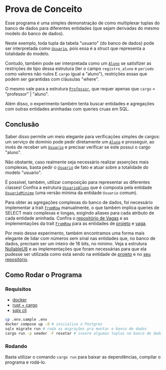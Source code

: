 # Prova de Conceito

Esse programa é uma simples demonstração de como multiplexar tuplas do banco de dados para diferentes
entidades (que sejam derivadas do mesmo modelo do banco de dados).

Neste exemplo, toda tupla da tabela "usuario" (do banco de dados) pode ser interpretada como
[`Usuario`], pois essa é a struct que representa a totalidade do modelo.

Contudo, também pode ser interpretada como um [`Aluno`] se satisfizer as restrições de tipo dessa estrutura
(ter o campo `registro_aluno` e `periodo` como valores não nulos E `cargo` igual a "aluno"), restrições
essas que podem ser garantidas com cláusulas "where".

O mesmo vale para a estrutura [`Professor`], que requer apenas que `cargo` = "professor" | "aluno". 

Além disso, o experimento também tenta buscar entidades e agregações com outras entidades aninhadas com
queries cruas em SQL.

## Conclusão

Saber disso permite um meio elegante para verificações simples de cargos: um serviço de domínio pode
pedir diretamente um [`Aluno`] e prosseguir, ao invés de receber um [`Usuario`] e precisar verificar se
este possui o cargo "aluno".

Não obstante, caso realmente seja necessário realizar asserções mais complexas, basta pedir o [`Usuario`]
de fato e atuar sobre a totalidade do modelo "usuario".

É possível, também, utilizar composição para representar as diferentes classes! Confira a estrutura
[`UsuarioAluno`] que é composta pela entidade [`UsuarioMinimo`] (uma versão mínima da entidade `Usuario`
comum).

Para obter as agregações complexas do banco de dados, foi necessário implementar a trait [`FromRow`]
manualmente, o que também implica queries de SELECT mais complexas e longas, exigindo aliases para cada
atributo de cada entidade aninhada. Confira o [repositório de Vagas](./sqlx_queries/src/vagas.rs) e as
implementações da trait [`FromRow`] para as entidades de [projeto] e [vaga](./poc_core/src/entidades/vaga.rs).

Por meio desse experimento, também encontramos uma forma mais elegante de lidar com números sem sinal nas
entidades que, no banco de dados, precisam ser um inteiro de 16 bits, no mínimo. Veja a estrutura
[NullableU8](./poc_core/src/types.rs) e as implementações que foram necessárias para que ela pudesse ser
utilizada como está sendo na entidade de [projeto] e no [seu repositório](./sqlx_queries/src/projetos.rs).

[`UsuarioAluno`]: ./src/entidades/aluno.rs
[`UsuarioMinimo`]: ./src/entidades/usuario.rs
[`FromRow`]: https://docs.rs/sqlx/latest/sqlx/trait.FromRow.html
[projeto]: ./poc_core/src/entidades/projeto.rs

## Como Rodar o Programa
### Requisitos
- [docker](https://docs.docker.com/get-started/get-docker/)
- [rust + cargo](https://www.rust-lang.org/tools/install)
- [sqlx cli](https://crates.io/crates/sqlx-cli)

```bash
cp .env.sample .env
docker compose up -d # inicializa o Postgres
sqlx migrate run # roda as migrações pra montar o banco de dados
cargo run -p seeder -F resetar # insere algumas tuplas no banco de dados, necessário para rodar a prova de conceito
```

### Rodando
Basta utilizar o comando `cargo run` para baixar as dependências, compilar o programa e rodá-lo.

[`Usuario`]: src/entidades/usuario.rs
[`Aluno`]: src/entidades/aluno.rs
[`Professor`]: src/entidades/professor.rs

